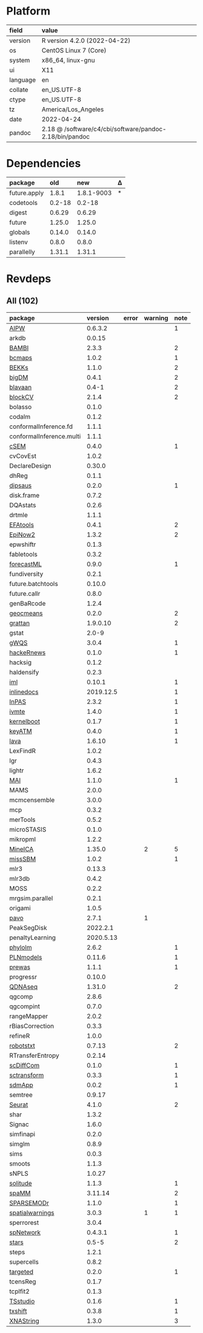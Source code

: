 # Platform

|field    |value                                                   |
|:--------|:-------------------------------------------------------|
|version  |R version 4.2.0 (2022-04-22)                            |
|os       |CentOS Linux 7 (Core)                                   |
|system   |x86_64, linux-gnu                                       |
|ui       |X11                                                     |
|language |en                                                      |
|collate  |en_US.UTF-8                                             |
|ctype    |en_US.UTF-8                                             |
|tz       |America/Los_Angeles                                     |
|date     |2022-04-24                                              |
|pandoc   |2.18 @ /software/c4/cbi/software/pandoc-2.18/bin/pandoc |

# Dependencies

|package      |old    |new        |Δ  |
|:------------|:------|:----------|:--|
|future.apply |1.8.1  |1.8.1-9003 |*  |
|codetools    |0.2-18 |0.2-18     |   |
|digest       |0.6.29 |0.6.29     |   |
|future       |1.25.0 |1.25.0     |   |
|globals      |0.14.0 |0.14.0     |   |
|listenv      |0.8.0  |0.8.0      |   |
|parallelly   |1.31.1 |1.31.1     |   |

# Revdeps

## All (102)

|package                                        |version   |error |warning |note |
|:----------------------------------------------|:---------|:-----|:-------|:----|
|[AIPW](problems.md#aipw)                       |0.6.3.2   |      |        |1    |
|arkdb                                          |0.0.15    |      |        |     |
|[BAMBI](problems.md#bambi)                     |2.3.3     |      |        |2    |
|[bcmaps](problems.md#bcmaps)                   |1.0.2     |      |        |1    |
|[BEKKs](problems.md#bekks)                     |1.1.0     |      |        |2    |
|[bigDM](problems.md#bigdm)                     |0.4.1     |      |        |2    |
|[blavaan](problems.md#blavaan)                 |0.4-1     |      |        |2    |
|[blockCV](problems.md#blockcv)                 |2.1.4     |      |        |2    |
|bolasso                                        |0.1.0     |      |        |     |
|codalm                                         |0.1.2     |      |        |     |
|conformalInference.fd                          |1.1.1     |      |        |     |
|conformalInference.multi                       |1.1.1     |      |        |     |
|[cSEM](problems.md#csem)                       |0.4.0     |      |        |1    |
|cvCovEst                                       |1.0.2     |      |        |     |
|DeclareDesign                                  |0.30.0    |      |        |     |
|dhReg                                          |0.1.1     |      |        |     |
|[dipsaus](problems.md#dipsaus)                 |0.2.0     |      |        |1    |
|disk.frame                                     |0.7.2     |      |        |     |
|DQAstats                                       |0.2.6     |      |        |     |
|drtmle                                         |1.1.1     |      |        |     |
|[EFAtools](problems.md#efatools)               |0.4.1     |      |        |2    |
|[EpiNow2](problems.md#epinow2)                 |1.3.2     |      |        |2    |
|epwshiftr                                      |0.1.3     |      |        |     |
|fabletools                                     |0.3.2     |      |        |     |
|[forecastML](problems.md#forecastml)           |0.9.0     |      |        |1    |
|fundiversity                                   |0.2.1     |      |        |     |
|future.batchtools                              |0.10.0    |      |        |     |
|future.callr                                   |0.8.0     |      |        |     |
|genBaRcode                                     |1.2.4     |      |        |     |
|[geocmeans](problems.md#geocmeans)             |0.2.0     |      |        |2    |
|[grattan](problems.md#grattan)                 |1.9.0.10  |      |        |2    |
|gstat                                          |2.0-9     |      |        |     |
|[gWQS](problems.md#gwqs)                       |3.0.4     |      |        |1    |
|[hackeRnews](problems.md#hackernews)           |0.1.0     |      |        |1    |
|hacksig                                        |0.1.2     |      |        |     |
|haldensify                                     |0.2.3     |      |        |     |
|[iml](problems.md#iml)                         |0.10.1    |      |        |1    |
|[inlinedocs](problems.md#inlinedocs)           |2019.12.5 |      |        |1    |
|[InPAS](problems.md#inpas)                     |2.3.2     |      |        |1    |
|[ivmte](problems.md#ivmte)                     |1.4.0     |      |        |1    |
|[kernelboot](problems.md#kernelboot)           |0.1.7     |      |        |1    |
|[keyATM](problems.md#keyatm)                   |0.4.0     |      |        |1    |
|[lava](problems.md#lava)                       |1.6.10    |      |        |1    |
|LexFindR                                       |1.0.2     |      |        |     |
|lgr                                            |0.4.3     |      |        |     |
|lightr                                         |1.6.2     |      |        |     |
|[MAI](problems.md#mai)                         |1.1.0     |      |        |1    |
|MAMS                                           |2.0.0     |      |        |     |
|mcmcensemble                                   |3.0.0     |      |        |     |
|mcp                                            |0.3.2     |      |        |     |
|merTools                                       |0.5.2     |      |        |     |
|microSTASIS                                    |0.1.0     |      |        |     |
|mikropml                                       |1.2.2     |      |        |     |
|[MineICA](problems.md#mineica)                 |1.35.0    |      |2       |5    |
|[missSBM](problems.md#misssbm)                 |1.0.2     |      |        |1    |
|mlr3                                           |0.13.3    |      |        |     |
|mlr3db                                         |0.4.2     |      |        |     |
|MOSS                                           |0.2.2     |      |        |     |
|mrgsim.parallel                                |0.2.1     |      |        |     |
|origami                                        |1.0.5     |      |        |     |
|[pavo](problems.md#pavo)                       |2.7.1     |      |1       |     |
|PeakSegDisk                                    |2022.2.1  |      |        |     |
|penaltyLearning                                |2020.5.13 |      |        |     |
|[phylolm](problems.md#phylolm)                 |2.6.2     |      |        |1    |
|[PLNmodels](problems.md#plnmodels)             |0.11.6    |      |        |1    |
|[prewas](problems.md#prewas)                   |1.1.1     |      |        |1    |
|progressr                                      |0.10.0    |      |        |     |
|[QDNAseq](problems.md#qdnaseq)                 |1.31.0    |      |        |2    |
|qgcomp                                         |2.8.6     |      |        |     |
|qgcompint                                      |0.7.0     |      |        |     |
|rangeMapper                                    |2.0.2     |      |        |     |
|rBiasCorrection                                |0.3.3     |      |        |     |
|refineR                                        |1.0.0     |      |        |     |
|[robotstxt](problems.md#robotstxt)             |0.7.13    |      |        |2    |
|RTransferEntropy                               |0.2.14    |      |        |     |
|[scDiffCom](problems.md#scdiffcom)             |0.1.0     |      |        |1    |
|[sctransform](problems.md#sctransform)         |0.3.3     |      |        |1    |
|[sdmApp](problems.md#sdmapp)                   |0.0.2     |      |        |1    |
|semtree                                        |0.9.17    |      |        |     |
|[Seurat](problems.md#seurat)                   |4.1.0     |      |        |2    |
|shar                                           |1.3.2     |      |        |     |
|Signac                                         |1.6.0     |      |        |     |
|simfinapi                                      |0.2.0     |      |        |     |
|simglm                                         |0.8.9     |      |        |     |
|sims                                           |0.0.3     |      |        |     |
|smoots                                         |1.1.3     |      |        |     |
|sNPLS                                          |1.0.27    |      |        |     |
|[solitude](problems.md#solitude)               |1.1.3     |      |        |1    |
|[spaMM](problems.md#spamm)                     |3.11.14   |      |        |2    |
|[SPARSEMODr](problems.md#sparsemodr)           |1.1.0     |      |        |1    |
|[spatialwarnings](problems.md#spatialwarnings) |3.0.3     |      |1       |1    |
|sperrorest                                     |3.0.4     |      |        |     |
|[spNetwork](problems.md#spnetwork)             |0.4.3.1   |      |        |1    |
|[stars](problems.md#stars)                     |0.5-5     |      |        |2    |
|steps                                          |1.2.1     |      |        |     |
|supercells                                     |0.8.2     |      |        |     |
|[targeted](problems.md#targeted)               |0.2.0     |      |        |1    |
|tcensReg                                       |0.1.7     |      |        |     |
|tcplfit2                                       |0.1.3     |      |        |     |
|[TSstudio](problems.md#tsstudio)               |0.1.6     |      |        |1    |
|[txshift](problems.md#txshift)                 |0.3.8     |      |        |1    |
|[XNAString](problems.md#xnastring)             |1.3.0     |      |        |3    |

